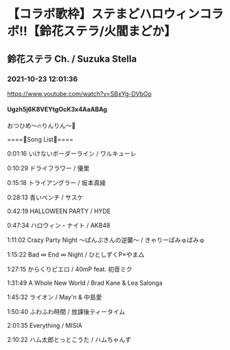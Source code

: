 # 【コラボ歌枠】ステまどハロウィンコラボ‼︎【鈴花ステラ/火閻まどか】
## 鈴花ステラ Ch. / Suzuka Stella
### 2021-10-23 12:01:36
https://www.youtube.com/watch?v=SBxYg-DVbOo
#### Ugzh5j6K8VEYtgOcK3x4AaABAg
おつひめ～🔥りんりん～🔔

====🔔Song List🐧====

0:01:16 いけないボーダーライン / ワルキューレ

0:10:29 ドライフラワー / 優里

0:15:18 トライアングラー / 坂本真綾

0:28:13 青いベンチ / サスケ

0:42:19 HALLOWEEN PARTY / HYDE

0:47:34 ハロウィン・ナイト / AKB48

1:11:02 Crazy Party Night 〜ぱんぷきんの逆襲〜 / きゃりーぱみゅぱみゅ

1:15:22 Bad ∞ End ∞ Night / ひとしずくP×やま△

1:27:15 からくりピエロ / 40mP feat. 初音ミク

1:31:49 A Whole New World / Brad Kane & Lea Salonga

1:45:32 ライオン / May'n & 中島愛

1:50:40 ふわふわ時間 / 放課後ティータイム

2:01:35 Everything / MISIA

2:10:22 ハム太郎とっとこうた / ハムちゃんず

